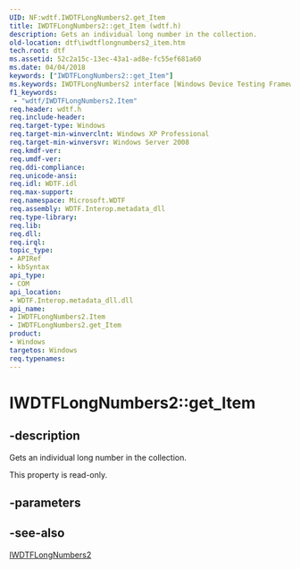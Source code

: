```yaml
---
UID: NF:wdtf.IWDTFLongNumbers2.get_Item
title: IWDTFLongNumbers2::get_Item (wdtf.h)
description: Gets an individual long number in the collection.
old-location: dtf\iwdtflongnumbers2_item.htm
tech.root: dtf
ms.assetid: 52c2a15c-13ec-43a1-ad8e-fc55ef681a60
ms.date: 04/04/2018
keywords: ["IWDTFLongNumbers2::get_Item"]
ms.keywords: IWDTFLongNumbers2 interface [Windows Device Testing Framework],Item property, IWDTFLongNumbers2.Item, IWDTFLongNumbers2.get_Item, IWDTFLongNumbers2::Item, IWDTFLongNumbers2::get_Item, Item property [Windows Device Testing Framework], Item property [Windows Device Testing Framework],IWDTFLongNumbers2 interface, Microsoft.WDTF.IWDTFLongNumbers2.Item, Microsoft::WDTF::IWDTFLongNumbers2::Item, dtf.iwdtflongnumbers2_item, get_Item, wdtf/IWDTFLongNumbers2::Item, wdtf/IWDTFLongNumbers2::get_Item
f1_keywords:
 - "wdtf/IWDTFLongNumbers2.Item"
req.header: wdtf.h
req.include-header: 
req.target-type: Windows
req.target-min-winverclnt: Windows XP Professional
req.target-min-winversvr: Windows Server 2008
req.kmdf-ver: 
req.umdf-ver: 
req.ddi-compliance: 
req.unicode-ansi: 
req.idl: WDTF.idl
req.max-support: 
req.namespace: Microsoft.WDTF
req.assembly: WDTF.Interop.metadata_dll
req.type-library: 
req.lib: 
req.dll: 
req.irql: 
topic_type:
- APIRef
- kbSyntax
api_type:
- COM
api_location:
- WDTF.Interop.metadata_dll.dll
api_name:
- IWDTFLongNumbers2.Item
- IWDTFLongNumbers2.get_Item
product:
- Windows
targetos: Windows
req.typenames: 
---
```


# IWDTFLongNumbers2::get_Item


## -description


Gets an individual long number in the collection.

This property is read-only.


## -parameters


## -see-also




<a href="https://docs.microsoft.com/windows-hardware/drivers/ddi/wdtf/nn-wdtf-iwdtflongnumbers2">IWDTFLongNumbers2</a>
 

 

